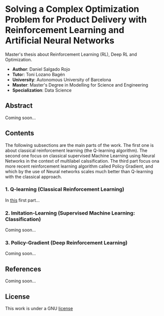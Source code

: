 # Solving a Complex Optimization Problem for Product Delivery with Reinforcement Learning and Artificial Neural Networks
Master's thesis about Reinforcement Learning (RL), Deep RL and Optimization.

* **Author**: Daniel Salgado Rojo
* **Tuto**r: Toni Lozano Bagén
* **University**: Autonomous University of Barcelona
* **Master**: Master's Degree in Modelling for Science and Engineering
* **Specialization**: Data Science

## Abstract

Coming soon...

## Contents
The following subsections are the main parts of the work. The first one is about classical reinforcement learning (the Q-learning algorithm). The second one focus on classical supervised Machine Learning using Neural Networks in the context of multilabel calssification. The third part focus ona more recent reinforcement learning algorithm called Policy Gradient, and which by the use of Neural networks scales much better than Q-learning with the classical approach.

### 1. Q-learning (Classical Reinforcement Learning)
In [this](https://github.com/dsalgador/master-thesis/tree/master/Q-learning) first part...

### 2. Imitation-Learning (Supervised Machine Learning: Classification)

Coming soon...

### 3. Policy-Gradient (Deep Reinforcement Learning)

Coming soon...


## References

Coming soon...

## License
This work is under a GNU [license](https://github.com/dsalgador/master-thesis/blob/master/LICENSE)
